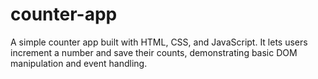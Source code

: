# counter-app
A simple counter app built with HTML, CSS, and JavaScript. It lets users increment a number and save their counts, demonstrating basic DOM manipulation and event handling.
